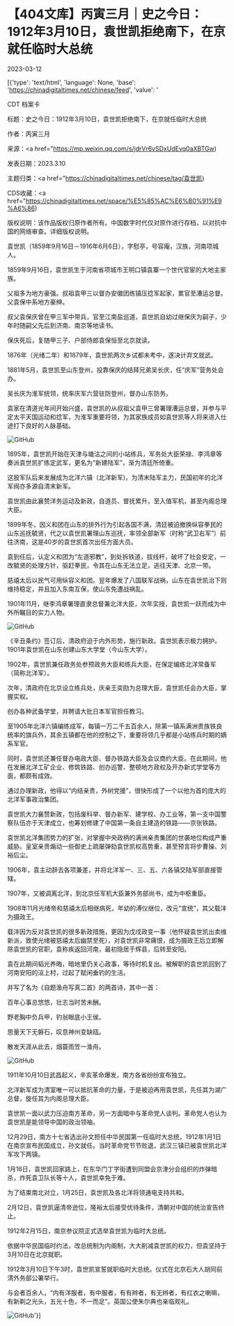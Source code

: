 # 【404文库】丙寅三月｜史之今日：1912年3月10日，袁世凯拒绝南下，在京就任临时大总统

2023-03-12

[{'type': 'text/html', 'language': None, 'base': 'https://chinadigitaltimes.net/chinese/feed', 'value': '

CDT 档案卡

标题：史之今日：1912年3月10日，袁世凯拒绝南下，在京就任临时大总统

作者：丙寅三月

来源：<a href="https://mp.weixin.qq.com/s/jdrVr6vSDxUdEvq0aXBTGw)

发表日期：2023.3.10

主题归类：<a href="https://chinadigitaltimes.net/chinese/tag/袁世凯)

CDS收藏：<a href="https://chinadigitaltimes.net/space/%E5%85%AC%E6%B0%91%E9%A6%86)

版权说明：该作品版权归原作者所有。中国数字时代仅对原作进行存档，以对抗中国的网络审查。详细版权说明。





袁世凯（1859年9月16日－1916年6月6日），字慰亭，号容庵，汉族，河南项城人。

1859年9月16日，袁世凯生于河南省项城市王明口镇袁寨一个世代官宦的大地主家族。

父祖多为地方豪强。叔祖袁甲三以督办安徽团练镇压捻军起家，累官至漕运总督。父袁保中系地方豪绅。

叔父袁保庆曾在甲三军中带兵，官至江南盐巡道，袁世凯自幼过继保庆为嗣子，少年时随嗣父先后到济南、南京等地读书。

保庆死后，复随甲三子、户部侍郎袁保恒至北京就读。

1876年（光绪二年）和1879年，袁世凯两次乡试都未考中，遂决计弃文就武。

1881年5月，袁世凯至山东登州，投靠保庆的结拜兄弟吴长庆，任“庆军”营务处会办。

吴长庆为淮军统领，统率庆军六营驻防登州，督办山东防务。

袁家在清道光年间开始兴盛，袁世凯的从叔祖父袁甲三曾署理漕运总督，并参与平定太平天国运动和捻军，为淮军重要将领，为其家族成员如袁世凯等人将来进入仕途打下良好的人脉基础。

![GitHub](https://chinadigitaltimes.net/chinese/files/2023/03/post-693730-640d89a97cfd6.)

1895年，袁世凯开始在天津与塘沽之间的小站练兵，军务处大臣荣禄、李鸿章等奏派袁世凯扩练定武军，更名为“新建陆军”，渐为清廷所倚重。

这股军队后来发展成为北洋六镇（北洋新军)，为清末陆军主力，民国初年的北洋军阀亦多源自清末新军。

袁世凯由此襄赞洋务运动及新政，自道员、督抚累升，至入值军机，甚至内阁总理大臣。

1899年冬，因义和团在山东的排外行为引起各国不满，清廷被迫撤换纵容拳民的山东巡抚毓贤，代之以袁世凯署理山东巡抚，率领全部新军（时称“武卫右军”）前往济南，这是40岁的袁世凯首次出任方面大员。

袁到任后，认定义和团为“左道邪教”，到处拆铁道，拔线杆，破坏了社会安定，一改毓贤的处理方针，驱赶拳民，令其在山东无法立足，逃往天津、北京一带。

慈禧太后以民气可用纵容义和团。翌年爆发了八国联军战祸，山东在袁世凯治下则维持稳定，并且加入东南互保，使山东免遭战祸乱。

1901年11月，继李鸿章署理直隶总督兼北洋大臣，次年实授，袁世凯一跃而成为中外所瞩目的实力人物。

![GitHub](https://chinadigitaltimes.net/chinese/files/2023/03/post-693730-640d89a988ad9.)

《辛丑条约》签订后，清政府迫于内外形势，施行新政。袁世凯表示极力拥护。1901年袁世凯在山东创建山东大学堂（今山东大学）。

1902年，袁世凯兼任政务处参预政务大臣和练兵大臣，在保定编练北洋常备军（简称北洋军）。

次年，清政府在北京设立练兵处，庆亲王奕劻为总理大臣，袁世凯任会办大臣，掌握实权。

创办各种武备学堂，并聘请大批日本军官担任教习。

至1905年北洋六镇编练成军，每镇一万二千五百余人，除第一镇系满洲贵族铁良统率的旗兵外，其余五镇都在他的控制之下，重要将领几乎都是小站练兵时期的嫡系军官。

同时，袁世凯还兼任督办电政大臣、督办铁路大臣及会议商约大臣。在此期间，他在发展北洋工矿企业、修筑铁路、创办巡警、整顿地方政权及开办新式学堂等方面，都颇有成效。

通过办理新政，他得以“内结亲贵，外树党援”，很快形成了一个以他为首的庞大的北洋军事政治集团。

袁世凯大力襄赞新政，包括废科举、督办新军、建学校、办工业等，第一支中国警察队伍亦于天津成立，也筹划修建了中国第一条自主建造的铁路——京张铁路。

袁世凯北洋集团势力的扩张，对掌握中央政柄的满洲亲贵集团的世袭地位构成严重威胁。皇室亲贵煽动一些御史上疏屡弹劾袁世凯权高势重，甚至预言将步曹操、刘裕后尘。

1906年，袁主动辞去各项兼差，并将北洋军一、三、五、六各镇交陆军部直接管辖。

1907年，又被调离北洋，到北京任军机大臣兼外务部尚书，成为中枢重臣。

1908年11月光绪帝和慈禧太后相继病死，年幼的溥仪继位，改元“宣统”，其父载沣为摄政王。

载沣因为反对袁世凯的很多新政措施，更因为戊戌政变一事（他怀疑袁世凯出卖维新派，致使光绪被慈禧太后幽禁至死），对袁世凯非常痛恨，成为摄政王后立即解除袁世凯的官职，袁称疾返回河南，最初隐居于辉县，后转至安阳。

袁在此期间韬光养晦，暗地里仍关心政事，等待时机复出。被解职的袁世凯回到了河南安阳的洹上村，过起了赋闲垂钓的生活。

并写了名为《自题渔舟写真二首》的两首诗，其中一首：

百年心事总悠悠，壮志当时苦未酬。

野老胸中负兵甲，钓翁眼底小王侯。

思量天下无磐石，叹息神州变缺瓯。

散发天涯从此去，烟蓑雨笠一渔舟。

![GitHub](https://chinadigitaltimes.net/chinese/files/2023/03/post-693730-640d89a995432.)

1911年10月10日武昌起义，辛亥革命爆发，南方各省纷纷宣布独立。

北洋新军成为清室唯一可以抵抗革命的力量，于是被迫再用袁世凯，先任其为湖广总督，旋任其为内阁总理大臣。

袁世凯一面以武力压迫南方革命，另一方面暗中与革命党人谈判。革命党人也认为袁世凯是能领导中国的政治领袖。

12月29日，南方十七省选出孙文担任中华民国第一任临时大总统，1912年1月1日在南京宣布民国成立，孙文就任。当时革命党节节败退，武汉三镇已被袁世凯北洋军攻下两镇。

1月16日，袁世凯回家路上，在东华门丁字街遭到同盟会京津分会组织的炸弹暗杀，炸死袁卫队长等十人，袁世凯幸免于难。

为了结束南北对立，1月25日，袁世凯及各北洋将领通电支持共和。

2月12日，袁世凯逼清帝逊位，隆裕太后接受优待条件，清朝对中国的统治宣告终止。

1912年2月15日，南京参议院正式选举袁世凯为临时大总统。

依据中华民国临时约法，改总统制为内阁制，大大削减袁世凯的权力，但袁坚持于3月10日在北京就职。

1912年3月10日下午3时，袁世凯宣誓就职临时大总统。仪式在北京石大人胡同前清外务部公署举行。

与会者百余人，“内有洋服者，有中服者，有有辫者，有无辫者，有红衣之喇嘛，有新剃之光头，五光十色，不一而足”。英国公使朱尔典也亲临观礼。

![GitHub](https://chinadigitaltimes.net/chinese/files/2023/03/post-693730-640d89a9a0984.)'}]